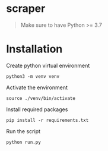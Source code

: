 # scraper

> Make sure to have Python >= 3.7

# Installation

Create python virtual environment

    
    python3 -m venv venv
    
Activate the environment

    source ./venv/bin/activate

Install required packages

    pip install -r requirements.txt

Run the script

    python run.py

